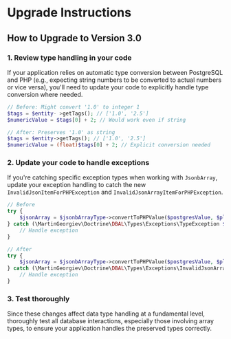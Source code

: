 # Upgrade Instructions

## How to Upgrade to Version 3.0

### 1. Review type handling in your code
If your application relies on automatic type conversion between PostgreSQL and PHP (e.g., expecting string numbers to be converted to actual numbers or vice versa), you'll need to update your code to explicitly handle type conversion where needed.

```php
// Before: Might convert '1.0' to integer 1
$tags = $entity- >getTags(); // ['1.0', '2.5']
$numericValue = $tags[0] + 2; // Would work even if string

// After: Preserves '1.0' as string
$tags = $entity->getTags(); // ['1.0', '2.5']
$numericValue = (float)$tags[0] + 2; // Explicit conversion needed
```

### 2. Update your code to handle exceptions
If you're catching specific exception types when working with `JsonbArray`, update your exception handling to catch the new `InvalidJsonItemForPHPException` and `InvalidJsonArrayItemForPHPException`.

```php
// Before
try {
    $jsonArray = $jsonbArrayType->convertToPHPValue($postgresValue, $platform);
} catch (\MartinGeorgiev\Doctrine\DBAL\Types\Exceptions\TypeException $e) {
    // Handle exception
}

// After
try {
    $jsonArray = $jsonbArrayType->convertToPHPValue($postgresValue, $platform);
} catch (\MartinGeorgiev\Doctrine\DBAL\Types\Exceptions\InvalidJsonArrayItemForPHPException $e) {
    // Handle exception
}
```

### 3. Test thoroughly
Since these changes affect data type handling at a fundamental level, thoroughly test all database interactions, especially those involving array types, to ensure your application handles the preserved types correctly.

